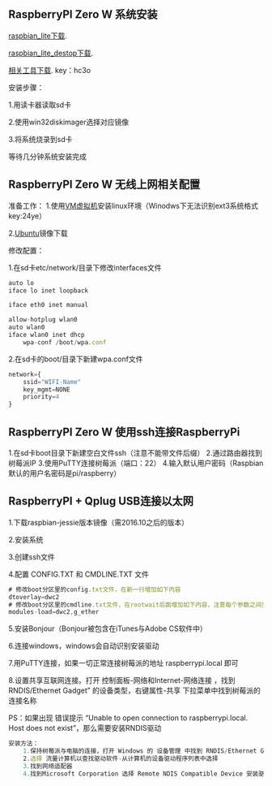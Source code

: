 

## RaspberryPI Zero W 系统安装
[raspbian_lite下载](https://downloads.raspberrypi.org/raspbian_lite/images/).

[raspbian_lite_destop下载](https://downloads.raspberrypi.org/raspbian/images/).

[相关工具下载](https://pan.baidu.com/s/1t4ZDyHNjRRUz8s_061OO4g). key：hc3o

安装步骤：

1.用读卡器读取sd卡

2.使用win32diskimager选择对应镜像

3.将系统烧录到sd卡

等待几分钟系统安装完成

## RaspberryPI Zero W 无线上网相关配置
准备工作：
1.使用[VM虚拟机](https://pan.baidu.com/s/1nKCUIUoV0sKJye5Xjfm0GQ)安装linux环境（Winodws下无法识别ext3系统格式 key:24ye）

2.[Ubuntu](https://www.ubuntu.com/download/desktop)镜像下载

修改配置：

1.在sd卡etc/network/目录下修改interfaces文件
```javascript
auto lo
iface lo inet loopback

iface eth0 inet manual

allow-hotplug wlan0
auto wlan0
iface wlan0 inet dhcp
    wpa-conf /boot/wpa.conf
```

2.在sd卡的boot/目录下新建wpa.conf文件
```javascript
network={
    ssid="WIFI-Name"
    key_mgmt=NONE
    priority=4
}
```

## RaspberryPI Zero W 使用ssh连接RaspberryPi
1.在sd卡boot目录下新建空白文件ssh（注意不能带文件后缀）
2.通过路由器找到树莓派IP
3.使用PuTTY连接树莓派（端口：22）
4.输入默认用户密码（Raspbian默认的用户名密码是pi/raspberry）


## RaspberryPI + Qplug USB连接以太网
1.下载raspbian-jessie版本镜像（需2016.10之后的版本）

2.安装系统

3.创建ssh文件

4.配置 CONFIG.TXT 和 CMDLINE.TXT 文件
```javascript
# 修改boot分区里的config.txt文件，在新一行增加如下内容
dtoverlay=dwc2
# 修改boot分区里的cmdline.txt文件，在rootwait后面增加如下内容，注意每个参数之间空格分开，且都是在同一行
modules-load=dwc2,g_ether
```

5.安装Bonjour（Bonjour被包含在iTunes与Adobe CS软件中）

6.连接windows，windows会自动识别安装驱动

7.用PuTTY连接，如果一切正常连接树莓派的地址 raspberrypi.local 即可

8.设置共享互联网连接。打开 控制面板-网络和Internet-网络连接 ，找到RNDIS/Ethernet Gadget” 的设备类型，右键属性-共享 下拉菜单中找到树莓派的连接名称

PS：如果出现 错误提示 “Unable to open connection to raspberrypi.local. Host does not exist”，那么需要安装RNDIS驱动

```javascript 
安装方法：
    1.保持树莓派与电脑的连接，打开 Windows 的 设备管理 中找到 RNDIS/Ethernet Gadget , 右键选择 更新驱动程序 。
    2.选择 流量计算机以查找驱动软件-从计算机的设备驱动程序列表中选择
    3.找到网络适配器  
    4.找到Microsoft Corporation 选择 Remote NDIS Compatible Device 安装驱动
```
    
    



